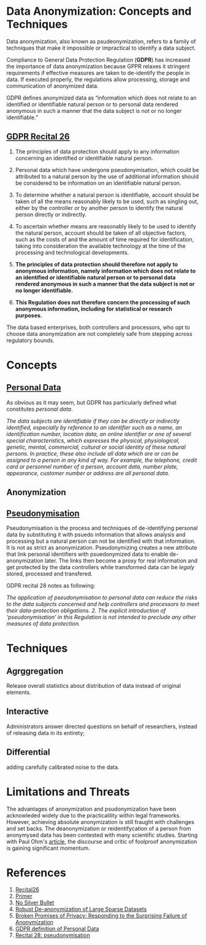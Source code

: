 # Data Anonymization: Concepts and Techniques

Data anonymization, also known as psudeonymization, refers to a family of techniques that make it impossible or impractical to identify a data subject.

Compliance to General Data Protection Regulation (**GDPR**) has increased the importance of data anonymization because GPPR relaxes it stringent requirements if effective measures are taken to de-identify the people in data. If executed properly, the regulations allow processing, storage and communication of anonymized data.

GDPR defines anonymized data as “information which does not relate to an identified or identifiable natural person or to personal data rendered anonymous in such a manner that the data subject is not or no longer identifiable.”

## **[GDPR Recital 26](https://gdpr-info.eu/recitals/no-26/)** 

1. The principles of data protection should apply to any information concerning an identified or identifiable natural person. 

2. Personal data which have undergone pseudonymisation, which could be attributed to a natural person by the use of additional information should be considered to be information on an identifiable natural person. 

3. To determine whether a natural person is identifiable, account should be taken of all the means reasonably likely to be used, such as singling out, either by the controller or by another person to identify the natural person directly or indirectly. 

4. To ascertain whether means are reasonably likely to be used to identify the natural person, account should be taken of all objective factors, such as the costs of and the amount of time required for identification, taking into consideration the available technology at the time of the processing and technological developments. 

5. **The principles of data protection should therefore not apply to anonymous information, namely information which does not relate to an identified or identifiable natural person or to personal data rendered anonymous in such a manner that the data subject is not or no longer identifiable.**

6. **This Regulation does not therefore concern the processing of such anonymous information, including for statistical or research purposes.**

The data based enterprises, both controllers and processors, who opt to choose data anonymization are not completely safe from stepping across regulatory bounds.

# Concepts

## [Personal Data](https://gdpr-info.eu/issues/personal-data/)
As obvious as it may seem, but GDPR has particularly defined what constitutes *personal data*.

*The data subjects are identifiable if they can be directly or indirectly identified, especially by reference to an identifier such as a name, an identification number, location data, an online identifier or one of several special characteristics, which expresses the physical, physiological, genetic, mental, commercial, cultural or social identity of these natural persons. In practice, these also include all data which are or can be assigned to a person in any kind of way. For example, the telephone, credit card or personnel number of a person, account data, number plate, appearance, customer number or address are all personal data.*

## Anonymization

## [Pseudonymisation](https://gdpr-info.eu/recitals/no-28/)

Pseudonymisation is the process and techniques of de-identifying personal data by substituting it with psuedo information that allows analysis and processing but a natural person can not be identified with that information. It is not as strict as anonymization. Pseudonymizing creates a new attribute that link personal identifiers with psuedonymized data to enable de-anonymization later. The links then become a proxy for real information and get protected by the data controllers while transformed data can be *legaly* stored, processed and transfered.

GDPR recital 28 notes as following:

*The application of pseudonymisation to personal data can reduce the risks to the data subjects concerned and help controllers and processors to meet their data-protection obligations. 
2. The explicit introduction of ‘pseudonymisation’ in this Regulation is not intended to preclude any other measures of data protection.*


# Techniques

## Agrggregation
Release overall statistics about distribution of data instead of original elements.
## Interactive 
Administrators answer directed questions on behalf of researchers, instead of releasing data in its entirety; 
## Differential
adding carefully calibrated noise to the data.

# Limitations and Threats
The advantages of anonymization and psudonymization have been acknowleded widely due to the practicalility within legal frameworks. However, achieving absolute anonymization is still fraught with challenges and set backs.
The deanonymization or reidentifycation of a person from anonymysed data has been contested with many scientific studies. Starting with Paul Ohm's [article](https://papers.ssrn.com/sol3/papers.cfm?abstract_id=1450006), the discourse and critic of foolproof anonymization is gaining significant momentum.



# References
1. [Recital26](https://gdpr-info.eu/recitals/no-26/)
2. [Primer](https://iapp.org/news/a/looking-to-comply-with-gdpr-heres-a-primer-on-anonymization-and-pseudonymization/)
3. [No Silver Bullet](http://randomwalker.info/publications/no-silver-bullet-de-identification.pdf)
4. [Robust De-anonymization of Large Sparse Datasets](https://www.cs.utexas.edu/~shmat/shmat_oak08netflix.pdf)
5. [Broken Promises of Privacy: Responding to the Surprising Failure of Anonymization](https://papers.ssrn.com/sol3/papers.cfm?abstract_id=1450006)
6. [GDPR definition of Personal Data](https://gdpr-info.eu/issues/personal-data/)
7. [Recital 28: pseudonymisation](https://gdpr-info.eu/recitals/no-28/)
